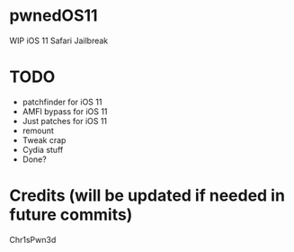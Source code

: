 # pwnedOS11
WIP iOS 11 Safari Jailbreak

# TODO

- patchfinder for iOS 11
- AMFI bypass for iOS 11
- Just patches for iOS 11
- remount
- Tweak crap
- Cydia stuff
- Done?

# Credits (will be updated if needed in future commits)
Chr1sPwn3d
